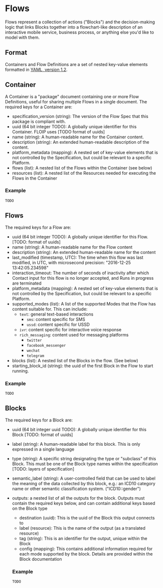 # Flows

Flows represent a collection of actions ("Blocks") and the decision-making logic that links Blocks together into a flowchart-like description of an interactive mobile service, business process, or anything else you'd like to model with them.

## Format

Containers and Flow Definitions are a set of nested key-value elements formatted in [YAML, version 1.2](http://www.yaml.org/spec/1.2/spec.html).

## Container

A Container is a "package" document containing one or more Flow Definitions, useful for sharing multiple Flows in a single document. The required keys for a Container are:

- specification_version (string): The version of the Flow Spec that this package is compliant with.
- uuid (64 bit integer TODO): A globally unique identifier for this Container. FLOIP uses [TODO format of uuids]
- name (string): A human-readable name for the Container content.
- description (string): An extended human-readable description of the content.
- platform_metadata (mapping): A nested set of key-value elements that is not controlled by the Specification, but could be relevant to a specific Platform.
- flows (list): A nested list of the Flows within the Container (see below)
- resources (list): A nested list of the Resources needed for executing the Flows in the Container

### Example

```
TODO
```

## Flows

The required keys for a Flow are:

- uuid (64 bit integer TODO): A globally unique identifier for this Flow. [TODO: format of uuids]
- name (string): A human-readable name for the Flow content
- description (string): An extended human-readable name for the content
- last_modified (timestamp, UTC): The time when this flow was last modified, in UTC, with microsecond precision: "2016-12-25 13:42:05.234598"
- interaction_timeout: The number of seconds of inactivity after which Contact input for this flow is no longer accepted, and Runs in progress are terminated
- platform_metadata (mapping): A nested set of key-value elements that is not controlled by the Specification, but could be relevant to a specific Platform.
- supported_modes (list): A list of the supported Modes that the Flow has content suitable for. This can include:
  - `text`: general text-based interactions
    - `sms`: content specific for SMS
    - `ussd`: content specific for USSD
  - `ivr`: content specific for interactive voice response
  - `rich_messaging`: content used for messaging platforms
    - `twitter`
    - `facebook_messenger`
    - `wechat`
    - `telegram`
- blocks (list): A nested list of the Blocks in the flow. (See below)
- starting_block_id (string): the uuid of the first Block in the Flow to start running.

### Example

```
TODO
```

## Blocks

The required keys for a Block are:

- uuid (64 bit integer uuid TODO): A globally unique identifier for this Block [TODO: format of uuids]
- label (string): A human-readable label for this block. This is only expressed in a single language
- type (string): A specific string designating the type or "subclass" of this Block. This must be one of the Block type names within the specification [TODO: layers of specification]
- semantic_label (string): A user-controlled field that can be used to label the meaning of the data collected by this block, e.g.: an ICD10 category name or other semantic classification system. ("ICD10::gender")
- outputs: a nested list of all the outputs for the block. Outputs must contain the required keys below, and can contain additional keys based on the Block type
  - destination (uuid): This is the uuid of the Block this output connects to
  - label (resource): This is the name of the output (as a translated resource)
  - tag (string): This is an identifier for the output, unique within the Block
  - config (mapping): This contains additional information required for each mode supported by the block. Details are provided within the Block documentation
  
  ### Example
  
  ```
  TODO
  ```
  



